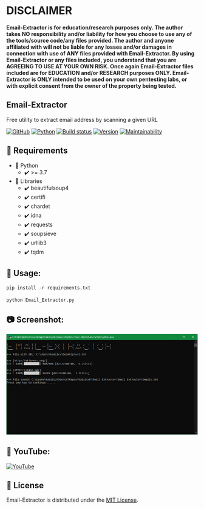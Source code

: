 # DISCLAIMER
**Email-Extractor is for education/research purposes only. The author takes NO responsibility and/or liability for how you choose to use any of the tools/source code/any files provided.
 The author and anyone affiliated with will not be liable for any losses and/or damages in connection with use of ANY files provided with Email-Extractor.
 By using Email-Extractor or any files included, you understand that you are AGREEING TO USE AT YOUR OWN RISK. Once again Email-Extractor files included are for EDUCATION and/or RESEARCH purposes ONLY.
 Email-Extractor is ONLY intended to be used on your own pentesting labs, or with explicit consent from the owner of the property being tested.** 

## Email-Extractor
Free utility to extract email address by scanning a given URL

[![GitHub](https://img.shields.io/github/license/kadzicuh/Email-Extractor)](LICENSE)
[![Python](https://img.shields.io/badge/python-3.7+-brightgreen.svg)](https://www.python.org/downloads/release/python-378/)
[![Build status](https://ci.appveyor.com/api/projects/status/142iqgmg4k0p6ejw?svg=true)](https://ci.appveyor.com/project/kadzicuh/email-extractor)
[![Version](https://img.shields.io/badge/Email_Extractor-1.0-brightgreen.svg?maxAge=259200)]()
[![Maintainability](https://api.codeclimate.com/v1/badges/654e3a63d2fc19072732/maintainability)](https://codeclimate.com/github/kadzicuh/Email-Extractor/maintainability)

## 📃 Requirements
* 📌 Python
  * ✔️ >= 3.7
* 📌 Libraries
  * ✔️ beautifulsoup4
  * ✔️ certifi
  * ✔️ chardet
  * ✔️ idna
  * ✔️ requests
  * ✔️ soupsieve
  * ✔️ urllib3
  * ✔️ tqdm

## 📃 Usage:
```
pip install -r requirements.txt

python Email_Extractor.py
```

## 📷 Screenshot:
![Screenshot](Email-Extractor.PNG)

## 🎥 YouTube:
[![YouTube](https://img.youtube.com/vi/Q3ifm0E_3oc/maxresdefault.jpg)](https://www.youtube.com/watch?v=Q3ifm0E_3oc)

## 📃 License
Email-Extractor is distributed under the [MIT License](LICENSE).

